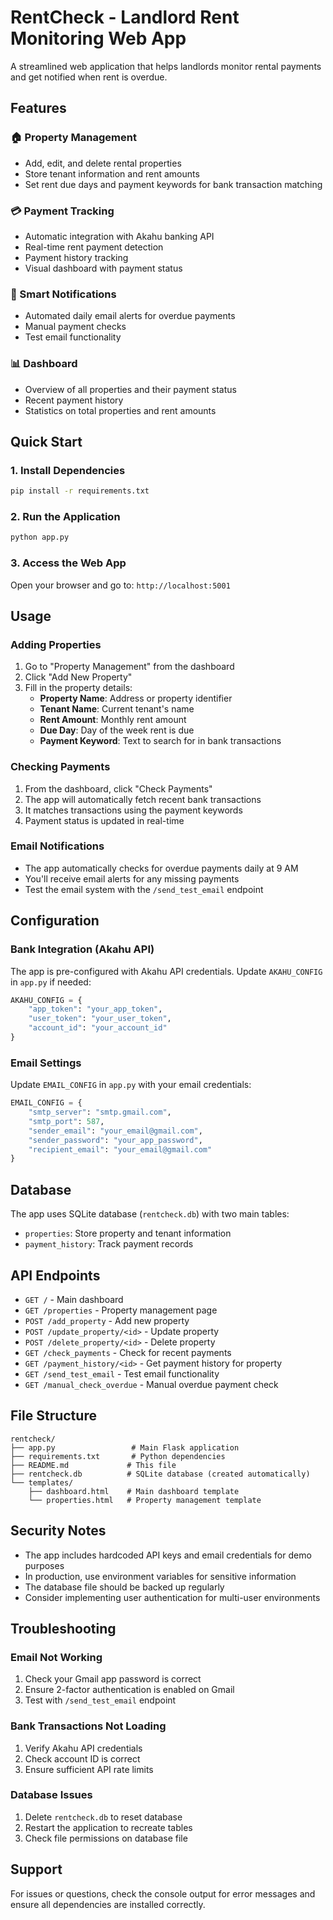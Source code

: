 # RentCheck - Landlord Rent Monitoring Web App

A streamlined web application that helps landlords monitor rental payments and get notified when rent is overdue.

## Features

### 🏠 Property Management
- Add, edit, and delete rental properties
- Store tenant information and rent amounts
- Set rent due days and payment keywords for bank transaction matching

### 💳 Payment Tracking
- Automatic integration with Akahu banking API
- Real-time rent payment detection
- Payment history tracking
- Visual dashboard with payment status

### 📧 Smart Notifications
- Automated daily email alerts for overdue payments
- Manual payment checks
- Test email functionality

### 📊 Dashboard
- Overview of all properties and their payment status
- Recent payment history
- Statistics on total properties and rent amounts

## Quick Start

### 1. Install Dependencies
```bash
pip install -r requirements.txt
```

### 2. Run the Application
```bash
python app.py
```

### 3. Access the Web App
Open your browser and go to: `http://localhost:5001`

## Usage

### Adding Properties
1. Go to "Property Management" from the dashboard
2. Click "Add New Property"
3. Fill in the property details:
   - **Property Name**: Address or property identifier
   - **Tenant Name**: Current tenant's name
   - **Rent Amount**: Monthly rent amount
   - **Due Day**: Day of the week rent is due
   - **Payment Keyword**: Text to search for in bank transactions

### Checking Payments
1. From the dashboard, click "Check Payments"
2. The app will automatically fetch recent bank transactions
3. It matches transactions using the payment keywords
4. Payment status is updated in real-time

### Email Notifications
- The app automatically checks for overdue payments daily at 9 AM
- You'll receive email alerts for any missing payments
- Test the email system with the `/send_test_email` endpoint

## Configuration

### Bank Integration (Akahu API)
The app is pre-configured with Akahu API credentials. Update `AKAHU_CONFIG` in `app.py` if needed:

```python
AKAHU_CONFIG = {
    "app_token": "your_app_token",
    "user_token": "your_user_token", 
    "account_id": "your_account_id"
}
```

### Email Settings
Update `EMAIL_CONFIG` in `app.py` with your email credentials:

```python
EMAIL_CONFIG = {
    "smtp_server": "smtp.gmail.com",
    "smtp_port": 587,
    "sender_email": "your_email@gmail.com",
    "sender_password": "your_app_password",
    "recipient_email": "your_email@gmail.com"
}
```

## Database

The app uses SQLite database (`rentcheck.db`) with two main tables:
- `properties`: Store property and tenant information
- `payment_history`: Track payment records

## API Endpoints

- `GET /` - Main dashboard
- `GET /properties` - Property management page
- `POST /add_property` - Add new property
- `POST /update_property/<id>` - Update property
- `POST /delete_property/<id>` - Delete property
- `GET /check_payments` - Check for recent payments
- `GET /payment_history/<id>` - Get payment history for property
- `GET /send_test_email` - Test email functionality
- `GET /manual_check_overdue` - Manual overdue payment check

## File Structure

```
rentcheck/
├── app.py                 # Main Flask application
├── requirements.txt       # Python dependencies
├── README.md             # This file
├── rentcheck.db          # SQLite database (created automatically)
└── templates/
    ├── dashboard.html    # Main dashboard template
    └── properties.html   # Property management template
```

## Security Notes

- The app includes hardcoded API keys and email credentials for demo purposes
- In production, use environment variables for sensitive information
- The database file should be backed up regularly
- Consider implementing user authentication for multi-user environments

## Troubleshooting

### Email Not Working
1. Check your Gmail app password is correct
2. Ensure 2-factor authentication is enabled on Gmail
3. Test with `/send_test_email` endpoint

### Bank Transactions Not Loading
1. Verify Akahu API credentials
2. Check account ID is correct
3. Ensure sufficient API rate limits

### Database Issues
1. Delete `rentcheck.db` to reset database
2. Restart the application to recreate tables
3. Check file permissions on database file

## Support

For issues or questions, check the console output for error messages and ensure all dependencies are installed correctly.